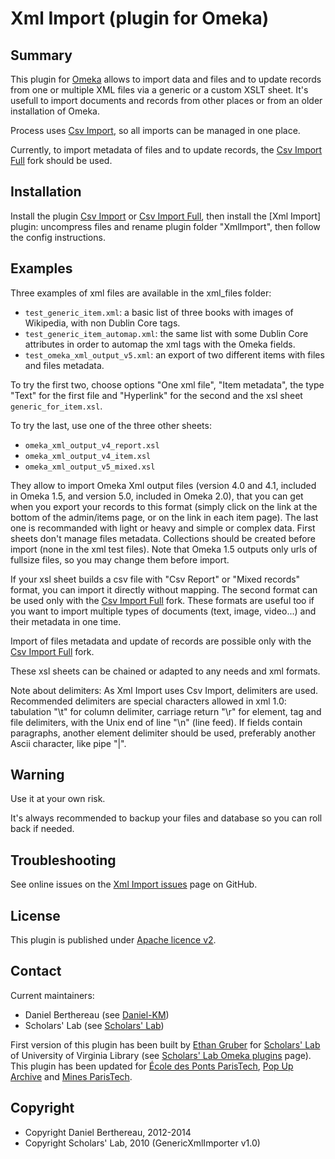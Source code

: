 Xml Import (plugin for Omeka)
=============================


Summary
-------

This plugin for [Omeka] allows to import data and files and to update records
from one or multiple XML files via a generic or a custom XSLT sheet. It's
usefull to import documents and records from other places or from an older
installation of Omeka.

Process uses [Csv Import], so all imports can be managed in one place.

Currently, to import metadata of files and to update records, the
[Csv Import Full] fork should be used.


Installation
------------

Install the plugin [Csv Import] or [Csv Import Full], then install the
[Xml Import] plugin: uncompress files and rename plugin folder "XmlImport",
then follow the config instructions.


Examples
--------

Three examples of xml files are available in the xml_files folder:

* `test_generic_item.xml`: a basic list of three books with images of Wikipedia,
with non Dublin Core tags.
* `test_generic_item_automap.xml`: the same list with some Dublin Core
attributes in order to automap the xml tags with the Omeka fields.
* `test_omeka_xml_output_v5.xml`: an export of two different items with files and
files metadata.

To try the first two, choose options "One xml file", "Item metadata", the type
"Text" for the first file and "Hyperlink" for the second and the xsl sheet
`generic_for_item.xsl`.

To try the last, use one of the three other sheets:

* `omeka_xml_output_v4_report.xsl`
* `omeka_xml_output_v4_item.xsl`
* `omeka_xml_output_v5_mixed.xsl`

They allow to import Omeka Xml output files (version 4.0 and 4.1, included in
Omeka 1.5, and version 5.0, included in Omeka 2.0), that you can get when you
export your records to this format (simply click on the link at the bottom of
the admin/items page, or on the link in each item page). The last one is
recommanded with light or heavy and simple or complex data. First sheets don't
manage files metadata. Collections should be created before import (none in the
xml test files). Note that Omeka 1.5 outputs only urls of fullsize files, so you
may change them before import.

If your xsl sheet builds a csv file with "Csv Report" or "Mixed records" format,
you can import it directly without mapping. The second format can be used only
with the [Csv Import Full] fork. These formats are useful too if you want to
import multiple types of documents (text, image, video...) and their metadata in
one time.

Import of files metadata and update of records are possible only with the
[Csv Import Full] fork.

These xsl sheets can be chained or adapted to any needs and xml formats.

Note about delimiters:
As Xml Import uses Csv Import, delimiters are used. Recommended delimiters are
special characters allowed in xml 1.0: tabulation "\t" for column delimiter,
carriage return "\r"  for element, tag and file delimiters, with the Unix end
of line "\n" (line feed).
If fields contain paragraphs, another element delimiter should be used,
preferably another Ascii character, like pipe "|".


Warning
-------

Use it at your own risk.

It's always recommended to backup your files and database so you can roll back
if needed.


Troubleshooting
---------------

See online issues on the [Xml Import issues] page on GitHub.


License
-------

This plugin is published under [Apache licence v2].


Contact
-------

Current maintainers:

* Daniel Berthereau (see [Daniel-KM])
* Scholars' Lab (see [Scholars' Lab])

First version of this plugin has been built by [Ethan Gruber] for [Scholars' Lab]
of University of Virginia Library (see [Scholars' Lab Omeka plugins] page).
This plugin has been updated for [École des Ponts ParisTech], [Pop Up Archive]
and [Mines ParisTech].


Copyright
---------

* Copyright Daniel Berthereau, 2012-2014
* Copyright Scholars' Lab, 2010 (GenericXmlImporter v1.0)


[Omeka]: https://omeka.org "Omeka.org"
[Csv Import]: https://github.com/omeka/plugin-CsvImport "Omeka plugin Csv Import"
[Csv Import Full]: https://github.com/Daniel-KM/CsvImport "Csv Import Full"
[Xml Import issues]: https://github.com/Daniel-KM/XmlImport/Issues "GitHub Xml Import"
[Apache licence v2]: https://www.apache.org/licenses/LICENSE-2.0.html
[Daniel-KM]: https://github.com/Daniel-KM "Daniel Berthereau"
[Ethan Gruber]: mailto:ewg4x@virginia.edu
[Scholars' Lab]: https://github.com/scholarslab
[Scholars' Lab Omeka plugins]: http://www.scholarslab.org/research/omeka-plugins/ "Omeka plugins of Scholars' Lab of University of Virginia Library"
[École des Ponts ParisTech]: http://bibliotheque.enpc.fr "École des Ponts ParisTech / ENPC"
[Pop Up Archive]: http://popuparchive.org/
[Mines ParisTech]: http://bib.mines-paristech.fr "Mines ParisTech / ENSMP"
